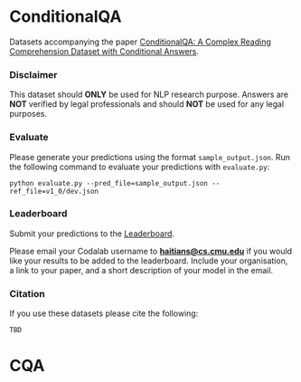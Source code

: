 # ConditionalQA
Datasets accompanying the paper [ConditionalQA: A Complex Reading Comprehension Dataset with Conditional Answers](TBD).

### Disclaimer
This dataset should **ONLY** be used for NLP research purpose. Answers are **NOT** verified by legal professionals and should **NOT** be used for any legal purposes.

### Evaluate
Please generate your predictions using the format `sample_output.json`. Run the following command to evaluate your predictions with `evaluate.py`:
```
python evaluate.py --pred_file=sample_output.json --ref_file=v1_0/dev.json
```

### Leaderboard
Submit your predictions to the [Leaderboard](https://competitions.codalab.org/competitions/35824).

Please email your Codalab username to **haitians@cs.cmu.edu** if you would like your results to be added to the leaderboard. Include your organisation, a link to your paper, and a short description of your model in the email.

### Citation

If you use these datasets please cite the following:

```
TBD
```
# CQA
